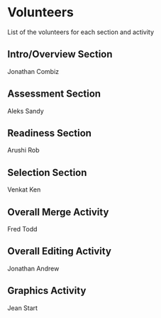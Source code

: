 # Volunteers

List of the volunteers for each section and activity

## Intro/Overview Section

Jonathan
Combiz

## Assessment Section

Aleks
Sandy

## Readiness Section

Arushi
Rob

## Selection Section

Venkat
Ken

## Overall Merge Activity

Fred
Todd

## Overall Editing Activity

Jonathan
Andrew

## Graphics Activity

Jean
Start

